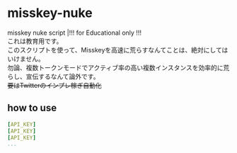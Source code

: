 # misskey-nuke
misskey nuke script |!!! for Educational only !!!  
これは教育用です。  
このスクリプトを使って、Misskeyを高速に荒らすなんてことは、絶対にしてはいけません。  
勿論、複数トークンモードでアクティブ率の高い複数インスタンスを効率的に荒らし、宣伝するなんて論外です。  
~~要はTwitterのインプレ稼ぎ自動化~~

## how to use
```yaml
[API_KEY]
[API_KEY]
[API_KEY]
...
```